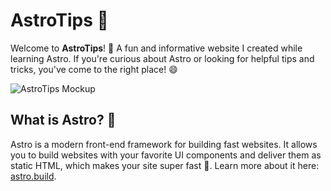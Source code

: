 # AstroTips 🌟

Welcome to **AstroTips**! 🚀 A fun and informative website I created while learning Astro.
If you're curious about Astro or looking for helpful tips and tricks, you've come to the right place! 😄

![AstroTips Mockup](https://i.imgur.com/SiuSSRi.jpeg)

## What is Astro? 🤔

Astro is a modern front-end framework for building fast websites. It allows you to build websites with your favorite UI components and deliver them as static HTML, which makes your site super fast 🚀. Learn more about it here: [astro.build](https://astro.build).

